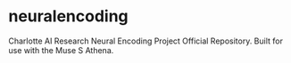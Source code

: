 # neuralencoding
Charlotte AI Research Neural Encoding Project Official Repository. Built for use with the Muse S Athena.
